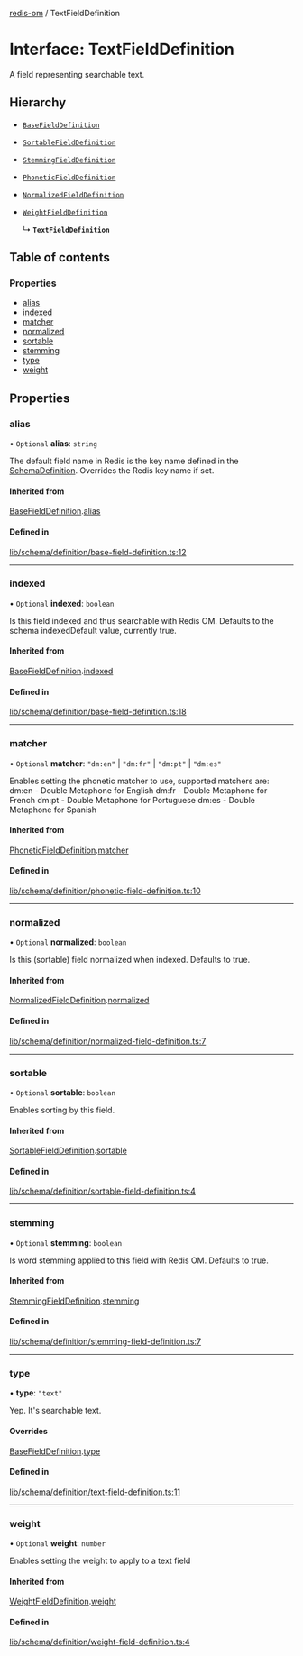 [redis-om](../README.md) / TextFieldDefinition

# Interface: TextFieldDefinition

A field representing searchable text.

## Hierarchy

- [`BaseFieldDefinition`](BaseFieldDefinition.md)

- [`SortableFieldDefinition`](SortableFieldDefinition.md)

- [`StemmingFieldDefinition`](StemmingFieldDefinition.md)

- [`PhoneticFieldDefinition`](PhoneticFieldDefinition.md)

- [`NormalizedFieldDefinition`](NormalizedFieldDefinition.md)

- [`WeightFieldDefinition`](WeightFieldDefinition.md)

  ↳ **`TextFieldDefinition`**

## Table of contents

### Properties

- [alias](TextFieldDefinition.md#alias)
- [indexed](TextFieldDefinition.md#indexed)
- [matcher](TextFieldDefinition.md#matcher)
- [normalized](TextFieldDefinition.md#normalized)
- [sortable](TextFieldDefinition.md#sortable)
- [stemming](TextFieldDefinition.md#stemming)
- [type](TextFieldDefinition.md#type)
- [weight](TextFieldDefinition.md#weight)

## Properties

### alias

• `Optional` **alias**: `string`

The default field name in Redis is the key name defined in the
[SchemaDefinition](../README.md#schemadefinition). Overrides the Redis key name if set.

#### Inherited from

[BaseFieldDefinition](BaseFieldDefinition.md).[alias](BaseFieldDefinition.md#alias)

#### Defined in

[lib/schema/definition/base-field-definition.ts:12](https://github.com/redis/redis-om-node/blob/f2d3aed/lib/schema/definition/base-field-definition.ts#L12)

___

### indexed

• `Optional` **indexed**: `boolean`

Is this field indexed and thus searchable with Redis OM. Defaults
to the schema indexedDefault value, currently true.

#### Inherited from

[BaseFieldDefinition](BaseFieldDefinition.md).[indexed](BaseFieldDefinition.md#indexed)

#### Defined in

[lib/schema/definition/base-field-definition.ts:18](https://github.com/redis/redis-om-node/blob/f2d3aed/lib/schema/definition/base-field-definition.ts#L18)

___

### matcher

• `Optional` **matcher**: ``"dm:en"`` \| ``"dm:fr"`` \| ``"dm:pt"`` \| ``"dm:es"``

Enables setting the phonetic matcher to use, supported matchers are:
dm:en - Double Metaphone for English
dm:fr - Double Metaphone for French
dm:pt - Double Metaphone for Portuguese
dm:es - Double Metaphone for Spanish

#### Inherited from

[PhoneticFieldDefinition](PhoneticFieldDefinition.md).[matcher](PhoneticFieldDefinition.md#matcher)

#### Defined in

[lib/schema/definition/phonetic-field-definition.ts:10](https://github.com/redis/redis-om-node/blob/f2d3aed/lib/schema/definition/phonetic-field-definition.ts#L10)

___

### normalized

• `Optional` **normalized**: `boolean`

Is this (sortable) field normalized when indexed. Defaults
to true.

#### Inherited from

[NormalizedFieldDefinition](NormalizedFieldDefinition.md).[normalized](NormalizedFieldDefinition.md#normalized)

#### Defined in

[lib/schema/definition/normalized-field-definition.ts:7](https://github.com/redis/redis-om-node/blob/f2d3aed/lib/schema/definition/normalized-field-definition.ts#L7)

___

### sortable

• `Optional` **sortable**: `boolean`

Enables sorting by this field.

#### Inherited from

[SortableFieldDefinition](SortableFieldDefinition.md).[sortable](SortableFieldDefinition.md#sortable)

#### Defined in

[lib/schema/definition/sortable-field-definition.ts:4](https://github.com/redis/redis-om-node/blob/f2d3aed/lib/schema/definition/sortable-field-definition.ts#L4)

___

### stemming

• `Optional` **stemming**: `boolean`

Is word stemming applied to this field with Redis OM. Defaults
to true.

#### Inherited from

[StemmingFieldDefinition](StemmingFieldDefinition.md).[stemming](StemmingFieldDefinition.md#stemming)

#### Defined in

[lib/schema/definition/stemming-field-definition.ts:7](https://github.com/redis/redis-om-node/blob/f2d3aed/lib/schema/definition/stemming-field-definition.ts#L7)

___

### type

• **type**: ``"text"``

Yep. It's searchable text.

#### Overrides

[BaseFieldDefinition](BaseFieldDefinition.md).[type](BaseFieldDefinition.md#type)

#### Defined in

[lib/schema/definition/text-field-definition.ts:11](https://github.com/redis/redis-om-node/blob/f2d3aed/lib/schema/definition/text-field-definition.ts#L11)

___

### weight

• `Optional` **weight**: `number`

Enables setting the weight to apply to a text field

#### Inherited from

[WeightFieldDefinition](WeightFieldDefinition.md).[weight](WeightFieldDefinition.md#weight)

#### Defined in

[lib/schema/definition/weight-field-definition.ts:4](https://github.com/redis/redis-om-node/blob/f2d3aed/lib/schema/definition/weight-field-definition.ts#L4)
